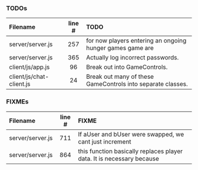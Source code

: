 ### TODOs
| Filename | line # | TODO
|:------|:------:|:------
| server/server.js | 257 | for now players entering an ongoing hunger games game are
| server/server.js | 365 | Actually log incorrect passwords.
| client/js/app.js | 96 | Break out into GameControls.
| client/js/chat-client.js | 24 | Break out many of these GameControls into separate classes.

### FIXMEs
| Filename | line # | FIXME
|:------|:------:|:------
| server/server.js | 711 | If aUser and bUser were swapped, we cant just increment
| server/server.js | 864 | this function basically replaces player data. It is necessary because